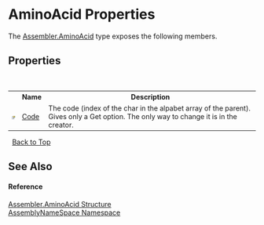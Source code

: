 # AminoAcid Properties
 

The <a href="6c08d832-b4a6-5a74-e503-fb03127f8c59">Assembler.AminoAcid</a> type exposes the following members.


## Properties
&nbsp;<table><tr><th></th><th>Name</th><th>Description</th></tr><tr><td>![Public property](media/pubproperty.gif "Public property")</td><td><a href="96485775-30c2-89df-3835-e607aa5fe26c">Code</a></td><td>
The code (index of the char in the alpabet array of the parent). Gives only a Get option. The only way to change it is in the creator.</td></tr></table>&nbsp;
<a href="#aminoacid-properties">Back to Top</a>

## See Also


#### Reference
<a href="6c08d832-b4a6-5a74-e503-fb03127f8c59">Assembler.AminoAcid Structure</a><br /><a href="6bcc80ef-5cfd-db5f-1eb2-7297d1c16397">AssemblyNameSpace Namespace</a><br />